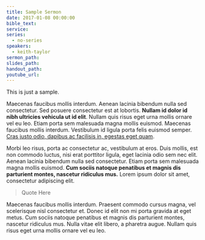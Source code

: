```yaml
---
title: Sample Sermon
date: 2017-01-08 00:00:00
bible_text:
service:
series:
  - no-series
speakers:
  - keith-taylor
sermon_path:
slides_path:
handout_path:
youtube_url:
---
```



This is just a sample.

Maecenas faucibus mollis interdum. Aenean lacinia bibendum nulla sed consectetur. Sed posuere consectetur est at lobortis. **Nullam id dolor id nibh ultricies vehicula ut id elit**. Nullam quis risus eget urna mollis ornare vel eu leo. Etiam porta sem malesuada magna mollis euismod. Maecenas faucibus mollis interdum. Vestibulum id ligula porta felis euismod semper.<u> Cras justo odio, dapibus ac facilisis in, egestas eget quam</u>.

Morbi leo risus, porta ac consectetur ac, vestibulum at eros. Duis mollis, est non commodo luctus, nisi erat porttitor ligula, eget lacinia odio sem nec elit. Aenean lacinia bibendum nulla sed consectetur. Etiam porta sem malesuada magna mollis euismod. **Cum sociis natoque penatibus et magnis dis parturient montes, nascetur ridiculus mus.** Lorem ipsum dolor sit amet, consectetur adipiscing elit.

> Quote Here

Maecenas faucibus mollis interdum. Praesent commodo cursus magna, vel scelerisque nisl consectetur et. Donec id elit non mi porta gravida at eget metus. Cum sociis natoque penatibus et magnis dis parturient montes, nascetur ridiculus mus. Nulla vitae elit libero, a pharetra augue. Nullam quis risus eget urna mollis ornare vel eu leo.